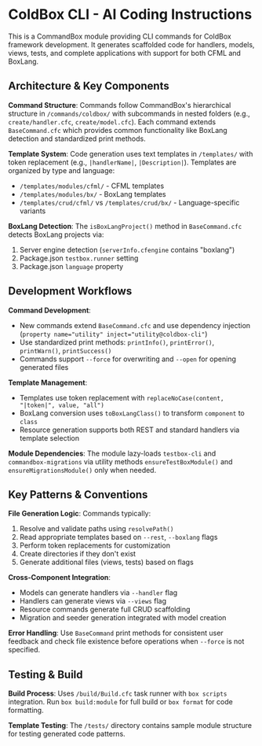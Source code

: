 # ColdBox CLI - AI Coding Instructions

This is a CommandBox module providing CLI commands for ColdBox framework development. It generates scaffolded code for handlers, models, views, tests, and complete applications with support for both CFML and BoxLang.

## Architecture & Key Components

**Command Structure**: Commands follow CommandBox's hierarchical structure in `/commands/coldbox/` with subcommands in nested folders (e.g., `create/handler.cfc`, `create/model.cfc`). Each command extends `BaseCommand.cfc` which provides common functionality like BoxLang detection and standardized print methods.

**Template System**: Code generation uses text templates in `/templates/` with token replacement (e.g., `|handlerName|`, `|Description|`). Templates are organized by type and language:
- `/templates/modules/cfml/` - CFML templates
- `/templates/modules/bx/` - BoxLang templates
- `/templates/crud/cfml/` vs `/templates/crud/bx/` - Language-specific variants

**BoxLang Detection**: The `isBoxLangProject()` method in `BaseCommand.cfc` detects BoxLang projects via:
1. Server engine detection (`serverInfo.cfengine` contains "boxlang")
2. Package.json `testbox.runner` setting
3. Package.json `language` property

## Development Workflows

**Command Development**:
- New commands extend `BaseCommand.cfc` and use dependency injection (`property name="utility" inject="utility@coldbox-cli"`)
- Use standardized print methods: `printInfo()`, `printError()`, `printWarn()`, `printSuccess()`
- Commands support `--force` for overwriting and `--open` for opening generated files

**Template Management**:
- Templates use token replacement with `replaceNoCase(content, "|token|", value, "all")`
- BoxLang conversion uses `toBoxLangClass()` to transform `component` to `class`
- Resource generation supports both REST and standard handlers via template selection

**Module Dependencies**: The module lazy-loads `testbox-cli` and `commandbox-migrations` via utility methods `ensureTestBoxModule()` and `ensureMigrationsModule()` only when needed.

## Key Patterns & Conventions

**File Generation Logic**: Commands typically:
1. Resolve and validate paths using `resolvePath()`
2. Read appropriate templates based on `--rest`, `--boxlang` flags
3. Perform token replacements for customization
4. Create directories if they don't exist
5. Generate additional files (views, tests) based on flags

**Cross-Component Integration**:
- Models can generate handlers via `--handler` flag
- Handlers can generate views via `--views` flag
- Resource commands generate full CRUD scaffolding
- Migration and seeder generation integrated with model creation

**Error Handling**: Use `BaseCommand` print methods for consistent user feedback and check file existence before operations when `--force` is not specified.

## Testing & Build

**Build Process**: Uses `/build/Build.cfc` task runner with `box scripts` integration. Run `box build:module` for full build or `box format` for code formatting.

**Template Testing**: The `/tests/` directory contains sample module structure for testing generated code patterns.
